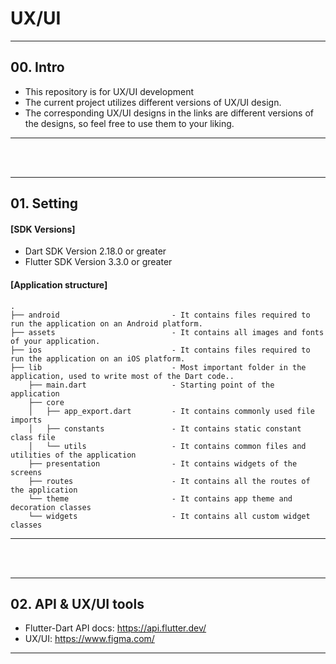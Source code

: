 # UX/UI
---
## 00. Intro
- This repository is for UX/UI development
- The current project utilizes different versions of UX/UI design.
- The corresponding UX/UI designs in the links are different versions of the designs, so feel free to use them to your liking.
---
<br>
<br>


---
## 01. Setting 
#### [SDK Versions]
- Dart SDK Version 2.18.0 or greater
- Flutter SDK Version 3.3.0 or greater

#### [Application structure]
                    
```
.
├── android                         - It contains files required to run the application on an Android platform.
├── assets                          - It contains all images and fonts of your application.
├── ios                             - It contains files required to run the application on an iOS platform.
├── lib                             - Most important folder in the application, used to write most of the Dart code..
    ├── main.dart                   - Starting point of the application
    ├── core
    │   ├── app_export.dart         - It contains commonly used file imports
    │   ├── constants               - It contains static constant class file
    │   └── utils                   - It contains common files and utilities of the application
    ├── presentation                - It contains widgets of the screens
    ├── routes                      - It contains all the routes of the application
    └── theme                       - It contains app theme and decoration classes
    └── widgets                     - It contains all custom widget classes
```
---
<br>
<br>

---
## 02. API & UX/UI tools
- Flutter-Dart API docs: https://api.flutter.dev/
- UX/UI: https://www.figma.com/  <br>
---
